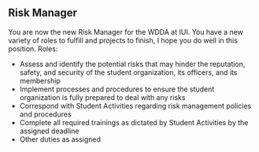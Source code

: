 ## Risk Manager

You are now the new Risk Manager for the WDDA at IUI.  You have a new variety of roles to fulfill and projects to finish, I hope you do well in this position.
Roles:
- Assess and identify the potential risks that may hinder the reputation, safety, and security of the student organization, its officers, and its membership
- Implement processes and procedures to ensure the student organization is fully prepared to deal with any risks
- Correspond with Student Activities regarding risk management policies and procedures
- Complete all required trainings as dictated by Student Activities by the assigned deadline
- Other duties as assigned
